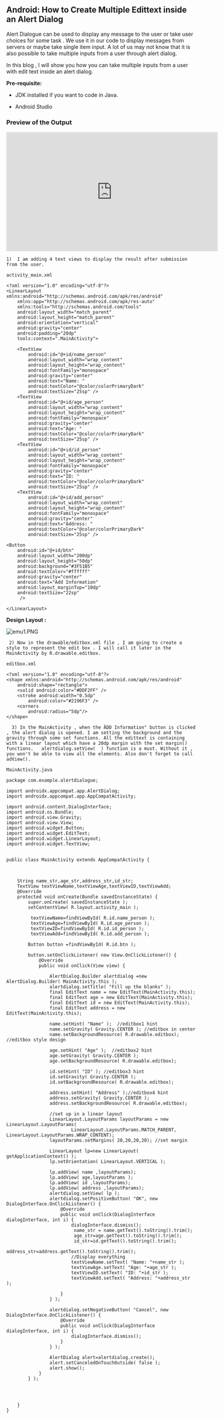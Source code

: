 ## Android: How to Create Multiple Edittext inside  an Alert Dialog

Alert Dialogue can be used to display any message to the user or take user choices for some task . We use it in our code to display messages from servers or maybe take single item input. A lot of us may not know that it is also possible to take multiple inputs from a user through alert dialog.

In this blog , I will show you how you can take multiple inputs from a user with edit text inside an alert dialog.

**Pre-requisite:**

- JDK installed if you want to code in Java.

- Android Studio

###  Preview of the Output
<iframe width="560" height="315" src="https://www.youtube.com/embed/47YjUtR6GGk" title="YouTube video player" frameborder="0" allow="accelerometer; autoplay; clipboard-write; encrypted-media; gyroscope; picture-in-picture" allowfullscreen></iframe>

``` 1)  I am adding 4 text views to display the result after submission from the user. ``` 

``` activity_main.xml ``` 


```
<?xml version="1.0" encoding="utf-8"?>
<LinearLayout xmlns:android="http://schemas.android.com/apk/res/android"
    xmlns:app="http://schemas.android.com/apk/res-auto"
    xmlns:tools="http://schemas.android.com/tools"
    android:layout_width="match_parent"
    android:layout_height="match_parent"
    android:orientation="vertical"
    android:gravity="center"
    android:padding="20dp"
    tools:context=".MainActivity">

    <TextView
        android:id="@+id/name_person"
        android:layout_width="wrap_content"
        android:layout_height="wrap_content"
        android:fontFamily="monospace"
        android:gravity="center"
        android:text="Name: "
        android:textColor="@color/colorPrimaryDark"
        android:textSize="25sp" />
    <TextView
        android:id="@+id/age_person"
        android:layout_width="wrap_content"
        android:layout_height="wrap_content"
        android:fontFamily="monospace"
        android:gravity="center"
        android:text="Age: "
        android:textColor="@color/colorPrimaryDark"
        android:textSize="25sp" />
    <TextView
        android:id="@+id/id_person"
        android:layout_width="wrap_content"
        android:layout_height="wrap_content"
        android:fontFamily="monospace"
        android:gravity="center"
        android:text="ID: "
        android:textColor="@color/colorPrimaryDark"
        android:textSize="25sp" />
    <TextView
        android:id="@+id/add_person"
        android:layout_width="wrap_content"
        android:layout_height="wrap_content"
        android:fontFamily="monospace"
        android:gravity="center"
        android:text="Address: "
        android:textColor="@color/colorPrimaryDark"
        android:textSize="25sp" />

<Button
    android:id="@+id/btn"
    android:layout_width="200dp"
    android:layout_height="50dp"
    android:background="#3F51B5"
    android:textColor="#ffffff"
    android:gravity="center"
    android:text="Add Information"
    android:layout_marginTop="10dp"
    android:textSize="22sp"
     />

</LinearLayout>

``` 

**Design Layout :**
 
![emu1.PNG](https://cdn.hashnode.com/res/hashnode/image/upload/v1625765124840/ZSE1Vi3iJ.png)

```  2) Now in the drawable/editbox.xml file , I am going to create a style to represent the edit box . I will call it later in the MainActivity by R.drawable.editbox. ``` 

``` editbox.xml ``` 

```
<?xml version="1.0" encoding="utf-8"?>
<shape xmlns:android="http://schemas.android.com/apk/res/android"
    android:shape="rectangle">
    <solid android:color="#DDF2FF" />
    <stroke android:width="0.5dp"
        android:color="#2196F3" />
    <corners
        android:radius="5dp"/>
</shape>

``` 

```  3) In the MainActivity , when the ÄDD Information" button is clicked , the alert dialog is opened. I am setting the background and the gravity through some set functions. All the edittext is containing with a linear layout which have a 20dp margin with the set margin() functions.   alertdialog.setView(  ) function is a must. Without it , you won't be able to view all the elements. Also don't forget to call adView().```

``` MainActivity.java ``` 


```
package com.example.alertdialogue;

import androidx.appcompat.app.AlertDialog;
import androidx.appcompat.app.AppCompatActivity;

import android.content.DialogInterface;
import android.os.Bundle;
import android.view.Gravity;
import android.view.View;
import android.widget.Button;
import android.widget.EditText;
import android.widget.LinearLayout;
import android.widget.TextView;
 

public class MainActivity extends AppCompatActivity {



    String name_str,age_str,address_str,id_str;
    TextView textViewName,textViewAge,textViewID,textViewAdd;
    @Override
    protected void onCreate(Bundle savedInstanceState) {
        super.onCreate( savedInstanceState );
        setContentView( R.layout.activity_main );

         textViewName=findViewById( R.id.name_person );
         textViewAge=findViewById( R.id.age_person );
         textViewID=findViewById( R.id.id_person );
         textViewAdd=findViewById( R.id.add_person );

        Button button =findViewById( R.id.btn );

        button.setOnClickListener( new View.OnClickListener() {
            @Override
            public void onClick(View view) {

                AlertDialog.Builder alertdialog =new AlertDialog.Builder( MainActivity.this );
                alertdialog.setTitle( "Fill up the blanks" );
                final EditText name = new EditText(MainActivity.this);
                final EditText age = new EditText(MainActivity.this);
                final EditText id = new EditText(MainActivity.this);
                final EditText address = new EditText(MainActivity.this);

                name.setHint( "Name" );  //editbox1 hint
                name.setGravity( Gravity.CENTER ); //editbox in center
                name.setBackgroundResource( R.drawable.editbox); //editbox style design

                age.setHint( "Age" );  //editbox2 hint
                age.setGravity( Gravity.CENTER );
                age.setBackgroundResource( R.drawable.editbox);

                id.setHint( "ID" ); //editbox3 hint
                id.setGravity( Gravity.CENTER );
                id.setBackgroundResource( R.drawable.editbox);

                address.setHint( "Address" );//editbox4 hint
                address.setGravity( Gravity.CENTER );
                address.setBackgroundResource( R.drawable.editbox);

                //set up in a linear layout
                LinearLayout.LayoutParams layoutParams = new LinearLayout.LayoutParams(
                        LinearLayout.LayoutParams.MATCH_PARENT, LinearLayout.LayoutParams.WRAP_CONTENT);
                layoutParams.setMargins( 20,20,20,20); //set margin

                LinearLayout lp=new LinearLayout( getApplicationContext() );
                lp.setOrientation( LinearLayout.VERTICAL );

                lp.addView( name ,layoutParams);
                lp.addView( age,layoutParams );
                lp.addView( id ,layoutParams);
                lp.addView( address ,layoutParams);
                alertdialog.setView( lp );
                alertdialog.setPositiveButton( "OK", new DialogInterface.OnClickListener() {
                    @Override
                    public void onClick(DialogInterface dialogInterface, int i) {
                        dialogInterface.dismiss();
                         name_str = name.getText().toString().trim();
                         age_str=age.getText().toString().trim();
                         id_str=id.getText().toString().trim();
                         address_str=address.getText().toString().trim();
                        //Display everything
                        textViewName.setText( "Name: "+name_str );
                        textViewAge.setText( "Age: "+age_str );
                        textViewID.setText( "ID: "+id_str );
                        textViewAdd.setText( "Address: "+address_str );

                    }
                } );

                alertdialog.setNegativeButton( "Cancel", new DialogInterface.OnClickListener() {
                    @Override
                    public void onClick(DialogInterface dialogInterface, int i) {
                        dialogInterface.dismiss();
                    }
                } );

                AlertDialog alert=alertdialog.create();
                alert.setCanceledOnTouchOutside( false );
                alert.show();
            }
        } );




    }
}


``` 


